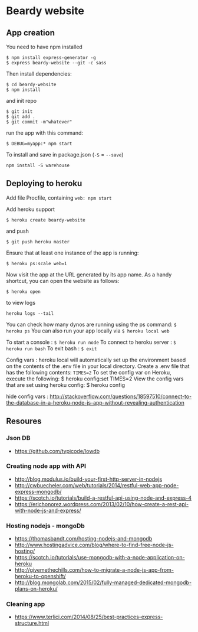 Beardy website
=========

## App creation

You need to have npm installed

```
$ npm install express-generator -g
$ express beardy-website --git -c sass
```

Then install dependencies:

```
$ cd beardy-website
$ npm install
```

and init repo

```
$ git init
$ git add .
$ git commit -m"whatever"
```

 run the app with this command:

```
$ DEBUG=myapp:* npm start
```

To install and save in package.json (`-S` = `--save`)
```
npm install -S warehouse
```

## Deploying to heroku

Add file Procfile, containing `web: npm start`

Add heroku support

```
$ heroku create beardy-website
```

and push

```
$ git push heroku master
```

Ensure that at least one instance of the app is running:
```
$ heroku ps:scale web=1
```

Now visit the app at the URL generated by its app name. As a handy shortcut, you can open the website as follows:
```
$ heroku open
```

to view logs
```
heroku logs --tail
```
You can check how many dynos are running using the ps command: `$ heroku ps`
You can also run your app locally via `$ heroku local web`

To start a console : `$ heroku run node`
To connect to heroku server : `$ heroku run bash`
To exit bash : `$ exit`


Config vars :
heroku local will automatically set up the environment based on the contents of the .env file in your local directory. Create a .env file that has the following contents: `TIMES=2`
To set the config var on Heroku, execute the following:
$ heroku config:set TIMES=2
View the config vars that are set using heroku config:
$ heroku config

hide config vars : http://stackoverflow.com/questions/18597510/connect-to-the-database-in-a-heroku-node-js-app-without-revealing-authentication


## Resoures

### Json DB
- https://github.com/typicode/lowdb


### Creating node app with API
- http://blog.modulus.io/build-your-first-http-server-in-nodejs
- http://cwbuecheler.com/web/tutorials/2014/restful-web-app-node-express-mongodb/
- https://scotch.io/tutorials/build-a-restful-api-using-node-and-express-4
- https://erichonorez.wordpress.com/2013/02/10/how-create-a-rest-api-with-node-js-and-express/

### Hosting nodejs - mongoDb
- https://thomasbandt.com/hosting-nodejs-and-mongodb
- http://www.hostingadvice.com/blog/where-to-find-free-node-js-hosting/
- https://scotch.io/tutorials/use-mongodb-with-a-node-application-on-heroku
- http://givemethechills.com/how-to-migrate-a-node-js-app-from-heroku-to-openshift/
- http://blog.mongolab.com/2015/02/fully-managed-dedicated-mongodb-plans-on-heroku/

### Cleaning app
- https://www.terlici.com/2014/08/25/best-practices-express-structure.html